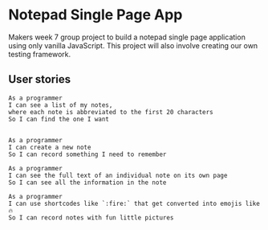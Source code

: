# Notepad Single Page App

Makers week 7 group project to build a notepad single page application using only vanilla JavaScript. This project will also involve creating our own testing framework.

## User stories

```
As a programmer
I can see a list of my notes,
where each note is abbreviated to the first 20 characters
So I can find the one I want


As a programmer
I can create a new note
So I can record something I need to remember

As a programmer
I can see the full text of an individual note on its own page
So I can see all the information in the note

As a programmer
I can use shortcodes like `:fire:` that get converted into emojis like 🔥
So I can record notes with fun little pictures
```
